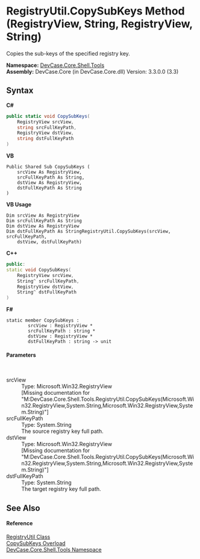 # RegistryUtil.CopySubKeys Method (RegistryView, String, RegistryView, String)
 

Copies the sub-keys of the specified registry key.

**Namespace:**&nbsp;<a href="N_DevCase_Core_Shell_Tools">DevCase.Core.Shell.Tools</a><br />**Assembly:**&nbsp;DevCase.Core (in DevCase.Core.dll) Version: 3.3.0.0 (3.3)

## Syntax

**C#**<br />
``` C#
public static void CopySubKeys(
	RegistryView srcView,
	string srcFullKeyPath,
	RegistryView dstView,
	string dstFullKeyPath
)
```

**VB**<br />
``` VB
Public Shared Sub CopySubKeys ( 
	srcView As RegistryView,
	srcFullKeyPath As String,
	dstView As RegistryView,
	dstFullKeyPath As String
)
```

**VB Usage**<br />
``` VB Usage
Dim srcView As RegistryView
Dim srcFullKeyPath As String
Dim dstView As RegistryView
Dim dstFullKeyPath As StringRegistryUtil.CopySubKeys(srcView, srcFullKeyPath, 
	dstView, dstFullKeyPath)
```

**C++**<br />
``` C++
public:
static void CopySubKeys(
	RegistryView srcView, 
	String^ srcFullKeyPath, 
	RegistryView dstView, 
	String^ dstFullKeyPath
)
```

**F#**<br />
``` F#
static member CopySubKeys : 
        srcView : RegistryView * 
        srcFullKeyPath : string * 
        dstView : RegistryView * 
        dstFullKeyPath : string -> unit 

```


#### Parameters
&nbsp;<dl><dt>srcView</dt><dd>Type: Microsoft.Win32.RegistryView<br />\[Missing <param name="srcView"/> documentation for "M:DevCase.Core.Shell.Tools.RegistryUtil.CopySubKeys(Microsoft.Win32.RegistryView,System.String,Microsoft.Win32.RegistryView,System.String)"\]</dd><dt>srcFullKeyPath</dt><dd>Type: System.String<br />The source registry key full path.</dd><dt>dstView</dt><dd>Type: Microsoft.Win32.RegistryView<br />\[Missing <param name="dstView"/> documentation for "M:DevCase.Core.Shell.Tools.RegistryUtil.CopySubKeys(Microsoft.Win32.RegistryView,System.String,Microsoft.Win32.RegistryView,System.String)"\]</dd><dt>dstFullKeyPath</dt><dd>Type: System.String<br />The target registry key full path.</dd></dl>

## See Also


#### Reference
<a href="T_DevCase_Core_Shell_Tools_RegistryUtil">RegistryUtil Class</a><br /><a href="Overload_DevCase_Core_Shell_Tools_RegistryUtil_CopySubKeys">CopySubKeys Overload</a><br /><a href="N_DevCase_Core_Shell_Tools">DevCase.Core.Shell.Tools Namespace</a><br />